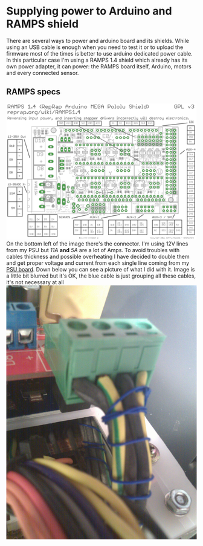 # Supplying power to Arduino and RAMPS shield
There are several ways to power and arduino board and its shields. While using an USB cable is enough when you need to test it or to upload the firmware most of the times is better to use arduino dedicated power cable. In this particular case I'm using a RAMPS 1.4 shield which already has its own power adapter, it can power: the RAMPS board itself, Arduino, motors and every connected sensor.

## RAMPS specs
![RAMPS pinout](../RAMPS-1.4-pinout.png)
On the bottom left of the image there's the connector. I'm using 12V lines from my PSU but _11A_ **and** _5A_ are a lot of Amps. To avoid troubles with cables thickness and possible overheating I have decided to double them and get proper voltage and current from each single line coming from my [PSU board](01.PSU-arduino-shield.md). Down below you can see a picture of what I did with it. Image is a little bit blurred but it's OK, the blue cable is just grouping all these cables, it's not necessary at all
![Power Cable](02.power.cable.jpg)